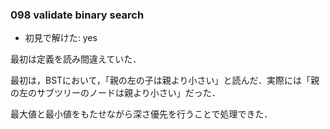 
### 098 validate binary search
- 初見で解けた: yes

最初は定義を読み間違えていた．

最初は，BSTにおいて，「親の左の子は親より小さい」と読んだ．実際には「親の左のサブツリーのノードは親より小さい」だった．

最大値と最小値をもたせながら深さ優先を行うことで処理できた．



